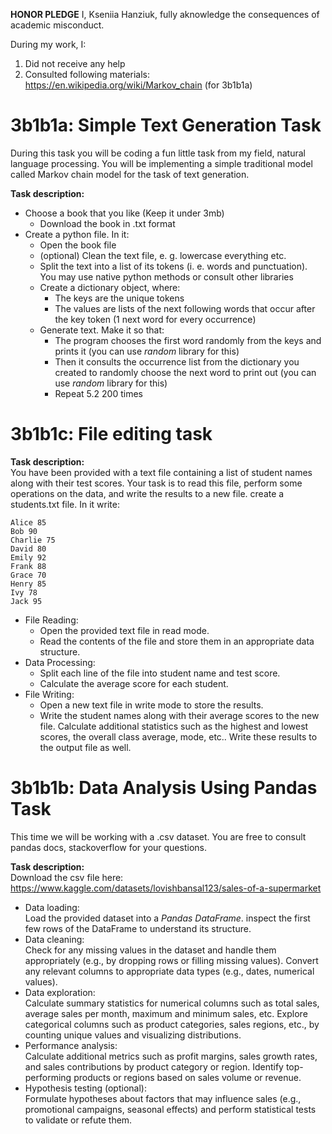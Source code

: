 **HONOR PLEDGE**
I, Kseniia Hanziuk, fully aknowledge the consequences of
academic misconduct.

During my work, I:
1. Did not receive any help
2. Consulted following materials: https://en.wikipedia.org/wiki/Markov_chain (for 3b1b1a)



# 3b1b1a: Simple Text Generation Task

During this task you will be coding a fun little task
from my field, natural language processing. You will be
implementing a simple traditional model called Markov
chain model for the task of text generation.  

**Task description:**  

- Choose a book that you like (Keep it under 3mb)  
  - Download the book in .txt format  
- Create a python file. In it:  
  - Open the book file  
  - (optional) Clean the text file, e. g. lowercase
  everything etc.  
  - Split the text into a list of its tokens (i. e.
  words and punctuation). You may use native python
  methods or consult other libraries  
  - Create a dictionary object, where:  
    - The keys are the unique tokens  
    - The values are lists of the next following 
    words that occur after the key token (1 next
    word for every occurrence)  
  - Generate text. Make it so that:  
    - The program chooses the first word randomly
    from the keys and prints it (you can use *random*
    library for this)  
    - Then it consults the occurrence list from the
    dictionary you created to randomly choose the
    next word to print out (you can use *random*
    library for this)  
    - Repeat 5.2 200 times  


# 3b1b1c: File editing task

**Task description:**  
You have been provided with a text file containing a list
of student names along with their test scores. Your task
is to read this file, perform some operations on the
data, and write the results to a new file.
create a students.txt file. In it write:
```
Alice 85
Bob 90
Charlie 75
David 80
Emily 92
Frank 88
Grace 70
Henry 85
Ivy 78
Jack 95
```
- File Reading:  
  - Open the provided text file in read mode.  
  - Read the contents of the file and store them in an
  appropriate data structure.  
- Data Processing:  
  - Split each line of the file into student name and
  test score.  
  - Calculate the average score for each student.
- File Writing:  
  - Open a new text file in write mode to store the
  results.  
  - Write the student names along with their average
  scores to the new file.
Calculate additional statistics such as the highest and
lowest scores, the overall class average, mode, etc..
Write these results to the output file as well.


# 3b1b1b: Data Analysis Using Pandas Task  

This time we will be working with a .csv dataset.
You are free to consult pandas docs, stackoverflow for
your questions.

**Task description:**  
Download the csv file here:
https://www.kaggle.com/datasets/lovishbansal123/sales-of-a-supermarket

- Data loading:  
    Load the provided dataset into a *Pandas DataFrame*.
    inspect the first few rows of the DataFrame to
    understand its structure.  
- Data cleaning:  
    Check for any missing values in the dataset and
    handle them appropriately (e.g., by dropping rows
    or filling missing values).
    Convert any relevant columns to appropriate data
    types (e.g., dates, numerical values).  
- Data exploration:  
    Calculate summary statistics for numerical columns
    such as total sales, average sales per month,
    maximum and minimum sales, etc.
    Explore categorical columns such as product
    categories, sales regions, etc., by counting unique
    values and visualizing distributions.  
- Performance analysis:  
    Calculate additional metrics such as profit
    margins, sales growth rates, and sales
    contributions by product category or region.
    Identify top-performing products or regions based
    on sales volume or revenue.  
- Hypothesis testing (optional):  
    Formulate hypotheses about factors that may
    influence sales (e.g., promotional campaigns,
    seasonal effects) and perform statistical tests to
    validate or refute them.  

